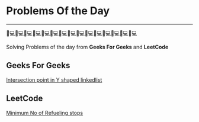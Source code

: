 # Problems Of the Day

_________________________________________________________________________
👨💻👨💻👨💻👨💻👨💻👨💻👨💻👨💻👨💻👨💻👨💻👨💻👨💻👨💻👨💻

Solving Problems of the day from <b>Geeks For Geeks</b> and <b>LeetCode</b>

## Geeks For Geeks

[Intersection point in Y shaped linkedlist](https://github.com/Debashish-hub/Problems-Of-The-Day/blob/main/GeeksFoGeeks/Intersection_point_in_Y_shaped_linkedlist.cpp)


## LeetCode

[Minimum No of Refueling stops](https://github.com/Debashish-hub/Problems-Of-The-Day/blob/main/LeetCode/Minimum_No_of_Refueling_stops.cpp)
